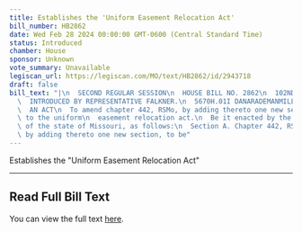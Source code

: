 ```yaml
---
title: Establishes the 'Uniform Easement Relocation Act'
bill_number: HB2862
date: Wed Feb 28 2024 00:00:00 GMT-0600 (Central Standard Time)
status: Introduced
chamber: House
sponsor: Unknown
vote_summary: Unavailable
legiscan_url: https://legiscan.com/MO/text/HB2862/id/2943718
draft: false
bill_text: "|\n  SECOND REGULAR SESSION\n  HOUSE BILL NO. 2862\n  102ND GENERAL ASSEMBLY\n\
  \  INTRODUCED BY REPRESENTATIVE FALKNER.\n  5670H.01I DANARADEMANMILLER,ChiefClerk\n\
  \  AN ACT\n  To amend chapter 442, RSMo, by adding thereto one new section relating\
  \ to the uniform\n  easement relocation act.\n  Be it enacted by the General Assembly\
  \ of the state of Missouri, as follows:\n  Section A. Chapter 442, RSMo, is amended\
  \ by adding thereto one new section, to be"
---
```

Establishes the "Uniform Easement Relocation Act"

---

## Read Full Bill Text

You can view the full text [here](https://legiscan.com/MO/text/HB2862/id/2943718).
